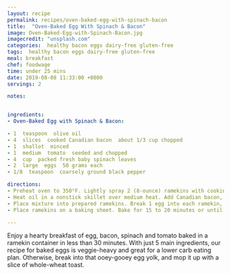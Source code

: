 ```yaml
---
layout: recipe
permalink: recipes/oven-baked-egg-with-spinach-bacon
title:  "Oven-Baked Egg With Spinach & Bacon"
image: Oven-Baked-Egg-with-Spinach-Bacon.jpg
imagecredit: "unsplash.com"
categories:  healthy bacon eggs dairy-free gluten-free
tags:  healthy bacon eggs dairy-free gluten-free
meal: breakfast
chef: foodwage
time: under 25 mins
date: 2019-08-08 11:33:00 +0800
servings: 2

notes:


ingredients:
- Oven-Baked Egg with Spinach & Bacon:

- 1  teaspoon  olive oil
- 4  slices  cooked Canadian bacon  about 1/3 cup chopped
- 1  shallot  minced
- 1  medium  tomato  seeded and chopped
- 4  cup  packed fresh baby spinach leaves
- 2  large  eggs  50 grams each
- 1/8  teaspoon  coarsely ground black pepper

directions:
- Preheat oven to 350°F. Lightly spray 2 (8-ounce) ramekins with cooking spray.
- Heat oil in a nonstick skillet over medium heat. Add Canadian bacon, shallot and tomato. Cook, stirring frequently, for about 2 minutes or until tender. Stir in spinach. Cook 1 minute, tossing occasionally, until wilted.
- Place mixture into prepared ramekins. Break 1 egg into each ramekin, keeping the yolk intact. Sprinkle evenly with pepper.
- Place ramekins on a baking sheet. Bake for 15 to 20 minutes or until egg whites are opaque and yolks are cooked to desired degree of doneness. Serve immediately.

---
```


Enjoy a hearty breakfast of egg, bacon, spinach and tomato baked in a ramekin container in less than 30 minutes. With just 5 main ingredients, our recipe for baked eggs is veggie-heavy and great for a lower carb eating plan. Otherwise, break into that ooey-gooey egg yolk, and mop it up with a slice of whole-wheat toast.